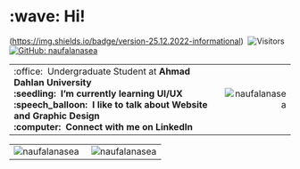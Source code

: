 <h1 align="left" id="macropower-title">:wave: Hi!</h1>

(https://img.shields.io/badge/version-25.12.2022-informational)&nbsp;
![Visitors](https://visitor-badge.glitch.me/badge?page_id=naufalanasea)&nbsp;
[![GitHub: naufalanasea](https://img.shields.io/github/followers/naufalanasea?label=follow&style=social)](https://github.com/naufalanasea)&nbsp;


<table>
<tr>
<td align="left">
 :office: &nbsp;Undergraduate Student at <b>Ahmad Dahlan University<b>
<br> :seedling: &nbsp;I’m currently learning <b>UI/UX<b>
<br> :speech_balloon: &nbsp;I like to talk about <b>Website<b> and <b>Graphic Design<b>
<br> :computer: &nbsp;Connect with me on <b>LinkedIn<b>
</td>
<td align="right">
<a href="#naufalanasea-title">
  <img src="https://github-readme-stats.vercel.app/api?username=naufalanasea&show_icons=true&theme=react&border_color=61dafb&hide_border=true" alt="naufalanasea" align="right"/>
</a>
</td>
</tr>
</table>

<table>
  <tr>
    <td align="left">
   <a href="#naufalanasea-title">
      <img src="https://github-readme-stats.vercel.app/api/top-langs/?username=naufalanasea&hide=c%23,powershell,Mathematica,Ruby,Objective-C,Objective-C%2b%2b,Cuda&title_color=61dafb&text_color=ffffff&icon_color=61dafb&bg_color=20232a&langs_count=8&layout=compact&border_color=61dafb&hide_border=true" alt="naufalanasea" align="left"/>
    </a>
    </td>
    <td align="right">
    <a href="#naufalanasea-title">
      <img src="https://github-readme-streak-stats.herokuapp.com/?user=naufalanasea&theme=react&border=61dafb&hide_border=true" alt="naufalanasea" align="right"/>
    </a>
    </td>
  </tr>
</table>


